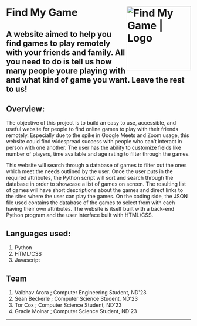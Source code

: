 # Find My Game <img align="right" alt="Find My Game | Logo" width="175px" src="https://i.ibb.co/SdxwqHd/Untitled-design-1-removebg-preview.png" />

A website aimed to help you find games to play remotely with your friends and family.
All you need to do is tell us how many people youre playing with and what kind of game you want.
Leave the rest to us!
 ---
## Overview:
The objective of this project is to build an easy to use, accessible, and useful website for people to find online games to play with their friends remotely. Especially due to the spike in Google Meets and Zoom usage, this website could find widespread success with people who can’t interact in person with one another. The user has the ability to customize fields like number of players, time available and age rating to filter through the games. 

This website will search through a database of games to filter out the ones which meet the needs outlined by the user. Once the user puts in the required attributes, the Python script will sort and search through the database in order to showcase a list of games on screen. The resulting list of games will have short descriptions about the games and direct links to the sites where the user can play the games. On the coding side, the JSON file used contains the database of the games to select from with each having their own attributes. The website is itself built with a back-end Python program and the user interface built with HTML/CSS.

## Languages used: 
1. Python
2. HTML/CSS
3. Javascript

## Team
1. Vaibhav Arora ; Computer Engineering Student, ND'23
2. Sean Beckerle ; Computer Science Student, ND'23
3. Tor Cox ; Computer Science Student, ND'23
4. Gracie Molnar ; Computer Science Student, ND'23

---
[logo]: https://i.ibb.co/nsKY9yb/Untitled-design-removebg-preview.png
